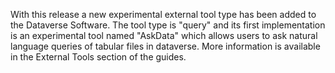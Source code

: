 With this release a new experimental external tool type has been added to the Dataverse Software. The tool type is "query" and its first implementation is an experimental tool named "AskData" which allows users to ask natural language queries of tabular files in dataverse. More information is available in the External Tools section of the guides.
